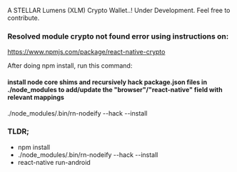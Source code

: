A STELLAR Lumens (XLM) Crypto Wallet..!
Under Development. Feel free to contribute.

### Resolved module crypto not found error using instructions on:
https://www.npmjs.com/package/react-native-crypto

After doing npm install, run this command:
#### install node core shims and recursively hack package.json files in ./node_modules to add/update the "browser"/"react-native" field with relevant mappings 
./node_modules/.bin/rn-nodeify --hack --install

### TLDR; 
  * npm install
  * ./node_modules/.bin/rn-nodeify --hack --install
  * react-native run-android